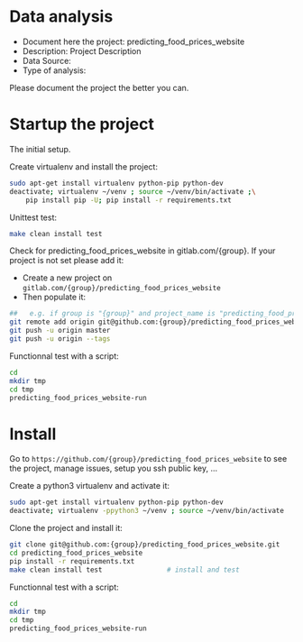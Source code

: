 # Data analysis
- Document here the project: predicting_food_prices_website
- Description: Project Description
- Data Source:
- Type of analysis:

Please document the project the better you can.

# Startup the project

The initial setup.

Create virtualenv and install the project:
```bash
sudo apt-get install virtualenv python-pip python-dev
deactivate; virtualenv ~/venv ; source ~/venv/bin/activate ;\
    pip install pip -U; pip install -r requirements.txt
```

Unittest test:
```bash
make clean install test
```

Check for predicting_food_prices_website in gitlab.com/{group}.
If your project is not set please add it:

- Create a new project on `gitlab.com/{group}/predicting_food_prices_website`
- Then populate it:

```bash
##   e.g. if group is "{group}" and project_name is "predicting_food_prices_website"
git remote add origin git@github.com:{group}/predicting_food_prices_website.git
git push -u origin master
git push -u origin --tags
```

Functionnal test with a script:

```bash
cd
mkdir tmp
cd tmp
predicting_food_prices_website-run
```

# Install

Go to `https://github.com/{group}/predicting_food_prices_website` to see the project, manage issues,
setup you ssh public key, ...

Create a python3 virtualenv and activate it:

```bash
sudo apt-get install virtualenv python-pip python-dev
deactivate; virtualenv -ppython3 ~/venv ; source ~/venv/bin/activate
```

Clone the project and install it:

```bash
git clone git@github.com:{group}/predicting_food_prices_website.git
cd predicting_food_prices_website
pip install -r requirements.txt
make clean install test                # install and test
```
Functionnal test with a script:

```bash
cd
mkdir tmp
cd tmp
predicting_food_prices_website-run
```
